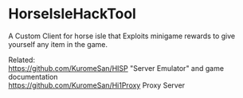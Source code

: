 # HorseIsleHackTool
A Custom Client for horse isle that 
Exploits minigame rewards  to give yourself any item in the game.

Related:           
https://github.com/KuromeSan/HISP "Server Emulator" and game documentation                
https://github.com/KuromeSan/Hi1Proxy Proxy Server              
